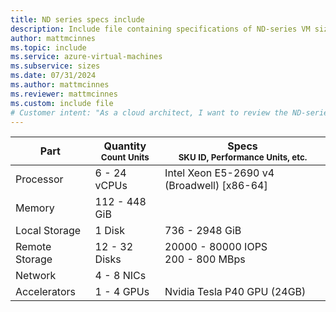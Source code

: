 ```yaml
---
title: ND series specs include
description: Include file containing specifications of ND-series VM sizes.
author: mattmcinnes
ms.topic: include
ms.service: azure-virtual-machines
ms.subservice: sizes
ms.date: 07/31/2024
ms.author: mattmcinnes
ms.reviewer: mattmcinnes
ms.custom: include file
# Customer intent: "As a cloud architect, I want to review the ND-series VM specifications, so that I can assess their capabilities and optimize resource allocation for high-performance computing tasks."
---
```

| Part | Quantity <br><sup>Count Units | Specs <br><sup>SKU ID, Performance Units, etc.  |
|---|---|---|
| Processor      | 6 - 24 vCPUs     | Intel Xeon E5-2690 v4 (Broadwell) [x86-64] |
| Memory         | 112 - 448 GiB        |    |
| Local Storage  | 1 Disk         | 736 - 2948 GiB  |
| Remote Storage | 12 - 32 Disks  | 20000 - 80000 IOPS <br> 200 - 800 MBps |
| Network        | 4 - 8 NICs        |  |
| Accelerators   | 1 - 4 GPUs            | Nvidia Tesla P40 GPU (24GB)    |
